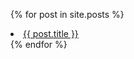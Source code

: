 ﻿---
layout: "wrapper"
---


{% for post in site.posts %}
  <li><a style="{% if page.url == post.url %}color:red;{% endif %}" href="{{ post.url }}">{{ post.title }}</a></li>
{% endfor %}
